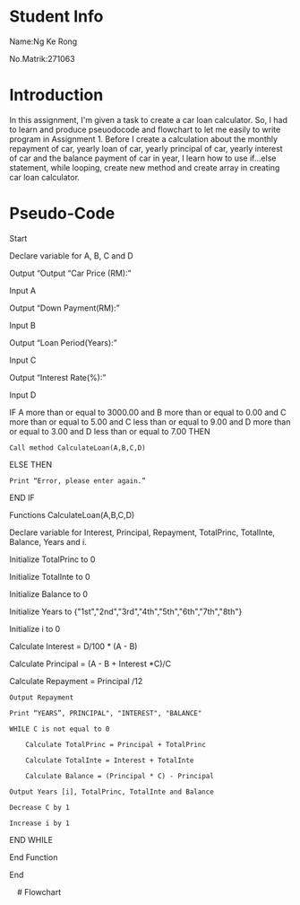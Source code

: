 # Student Info
Name:Ng Ke Rong

No.Matrik:271063

# Introduction
In this assignment, I'm given a task to create a car loan calculator. So, I had to learn and produce pseuodocode and flowchart to let me easily to write program in Assignment 1. Before I create a calculation about the monthly repayment of car, yearly loan of car, yearly principal of car, yearly interest of car and the balance payment of car in year, I learn how to use if...else statement, while looping, create new method and create array in creating car loan calculator.

# Pseudo-Code
Start 

Declare variable for A, B, C and D

Output “Output “Car Price (RM):”

Input A

Output “Down Payment(RM):”

Input B

Output “Loan Period(Years):”

Input C

Output “Interest Rate(%):”

Input D

IF A more than or equal to 3000.00 and B more than or equal to 0.00 and C more than or equal to 5.00 and C less than or equal to 9.00 and D more than or equal to 3.00 and D less than or equal to 7.00 THEN

	Call method CalculateLoan(A,B,C,D)

ELSE THEN

	Print “Error, please enter again.”
END IF

Functions CalculateLoan(A,B,C,D)

Declare variable for Interest, Principal, Repayment, TotalPrinc, TotalInte, Balance, Years and i.

Initialize TotalPrinc to 0

Initialize TotalInte to 0

Initialize Balance to 0

Initialize Years to {"1st","2nd","3rd","4th","5th","6th","7th","8th"}

Initialize i to 0

Calculate Interest = D/100 * (A - B)

Calculate Principal = (A - B + Interest *C)/C

Calculate Repayment = Principal /12
	
	Output Repayment
	
	Print “YEARS”, PRINCIPAL", "INTEREST", "BALANCE"
	
	WHILE C is not equal to 0
	        
		Calculate TotalPrinc = Principal + TotalPrinc
            	
		Calculate TotalInte = Interest + TotalInte
        
		Calculate Balance = (Principal * C) - Principal	
	
	Output Years [i], TotalPrinc, TotalInte and Balance
	
	Decrease C by 1

	Increase i by 1
END WHILE

End Function

End

 # Flowchart
 
